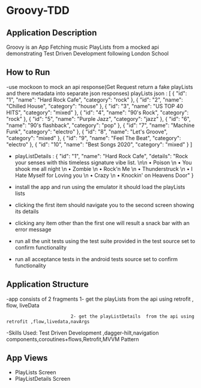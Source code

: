 # Groovy-TDD

## Application Description

Groovy is an App Fetching music PlayLists from a mocked api demonstrating Test Driven Development following London School



## How to Run
-use mockoon to mock an api response(Get Request return a fake playLists and there metadata into separate json responses)
playLists json : [
  {
    "id": "1",
    "name": "Hard Rock Cafe",
    "category": "rock"
  },
    {
    "id": "2",
    "name": "Chilled House",
    "category": "house"
  },
    {
    "id": "3",
    "name": "US TOP 40 HITS",
    "category": "mixed"
  },
    {
    "id": "4",
    "name": "90's Rock",
    "category": "rock"
  },
    {
    "id": "5",
    "name": "Purple Jazz",
    "category": "jazz"
  },
  {
    "id": "6",
    "name": "90's flashback",
    "category": "pop"
  },
  {
    "id": "7",
    "name": "Machine Funk",
    "category": "electro"
  },
  {
    "id": "8",
    "name": "Let's Groove",
    "category": "mixed"
  },
  {
    "id": "9",
    "name": "Feel The Beat",
    "category": "electro"
  },
  {
    "id": "10",
    "name": "Best Songs 2020",
    "category": "mixed"
  }
 ]
- playListDetails : {
  "id": "1",
  "name": "Hard Rock Cafe",
  "details": "Rock your senses with this timeless signature vibe list. \n\n • Poison \n • You shook me all night \n • Zombie \n • Rock'n Me \n • Thunderstruck \n • I Hate Myself for Loving you \n • Crazy \n • Knockin' on Heavens Door"
}

- install the app and run using the emulator it should load the playLists lists
- clicking the first item should navigate you to the second screen showing its details
- clicking any item other than the first one will result a snack bar with an error message
- run all the unit tests using the test suite provided in the test source set to confirm functionality
- run all acceptance tests in the android tests source set to confirm functionality


## Application Structure

-app consists of 2 fragments 1- get the playLists from the api using retrofit , flow, liveData

                            2- get the playListDetails  from the api using retrofit ,flow,livedata,navArgs
                           
                            
  -Skills Used: Test Driven Development ,dagger-hilt,navigation components,coroutines+flows,Retrofit,MVVM Pattern


## App Views
 - PlayLists Screen
 - PlayListDetails Screen


